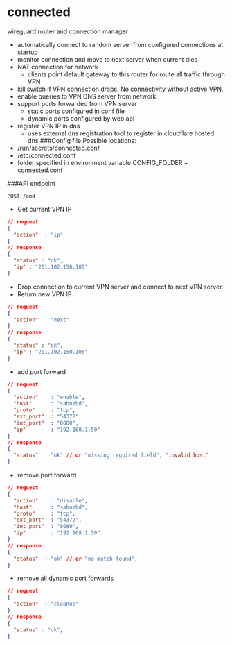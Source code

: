 # connected

wireguard router and connection manager

- automatically connect to random server from configured connections at startup
- monitor connection and move to next server when current dies
- NAT connection for network
  - clients point default gateway to this router for route all traffic through VPN
- kill switch if VPN connection drops. No connectivity without active VPN.
- enable queries to VPN DNS server from network
- support ports forwarded from VPN server
  - static ports configured in conf file
  - dynamic ports configured by web api
- register VPN IP in dns
  - uses external dns registration tool to register in cloudflare hosted dns
###Config file
Possible locations:
- /run/secrets/connected.conf
- /etc/connected.conf
- folder specified in environment variable  CONFIG_FOLDER + connected.conf

###API endpoint
```
POST /cmd 
```
- Get current VPN IP
```json
// request
{
  "action"  : "ip"
}
// response
{
  "status" : "ok", 
  "ip" : "201.102.150.105"
}
```
- Drop connection to current VPN server and connect to next VPN server.
- Return new VPN IP
```json
// request
{
  "action"  : "next"
}
// response
{
  "status" : "ok", 
  "ip" : "201.102.150.106"
}
```
- add port forward
```json
// request
{
  "action"    : "enable",
  "host"      : "sabnzbd",
  "proto"     : "tcp",
  "ext_port"  : "54372",
  "int_port"  : "8080",
  "ip"        : "192.168.1.50"
} 
// response
{
  "status"  : "ok" // or "missing required field", "invalid host"
}
```
- remove port forward
```json
// request
{
  "action"    : "disable",
  "host"      : "sabnzbd",
  "proto"     : "tcp",
  "ext_port"  : "54372",
  "int_port"  : "8080",
  "ip"        : "192.168.1.50"
} 
// response
{
  "status"  : "ok" // or "no match found", 
}
```
- remove all dynamic port forwards
```json
// request
{
  "action"  : "cleanup"
}
// response
{
  "status" : "ok", 
}
```